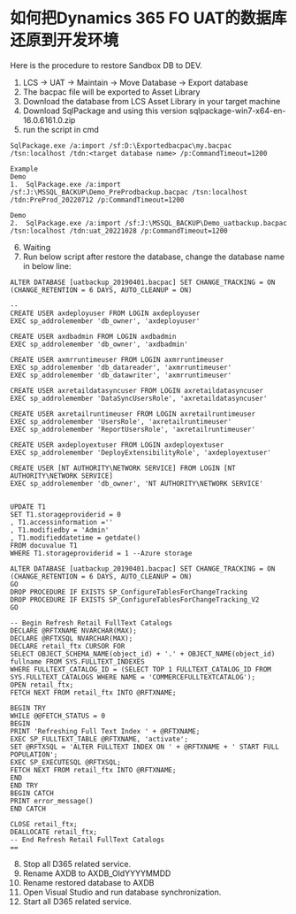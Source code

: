 # 如何把Dynamics 365 FO UAT的数据库还原到开发环境


<!--more-->
Here is the procedure to restore Sandbox DB to DEV.

1. LCS -> UAT -> Maintain -> Move Database -> Export database
2. The bacpac file will be exported to Asset Library
3. Download the database from LCS Asset Library in your target machine
4. Download SqlPackage and using this version sqlpackage-win7-x64-en-16.0.6161.0.zip
5. run the script in cmd
```
SqlPackage.exe /a:import /sf:D:\Exportedbacpac\my.bacpac /tsn:localhost /tdn:<target database name> /p:CommandTimeout=1200
 
Example
Demo
1.	SqlPackage.exe /a:import /sf:J:\MSSQL_BACKUP\Demo_PreProdbackup.bacpac /tsn:localhost /tdn:PreProd_20220712 /p:CommandTimeout=1200
 
Demo
2.	SqlPackage.exe /a:import /sf:J:\MSSQL_BACKUP\Demo_uatbackup.bacpac /tsn:localhost /tdn:uat_20221028 /p:CommandTimeout=1200
```
6. Waiting
7. Run below script after restore the database, change the database name in below line:
```
ALTER DATABASE [uatbackup_20190401.bacpac] SET CHANGE_TRACKING = ON (CHANGE_RETENTION = 6 DAYS, AUTO_CLEANUP = ON)

--
CREATE USER axdeployuser FROM LOGIN axdeployuser
EXEC sp_addrolemember 'db_owner', 'axdeployuser'
 
CREATE USER axdbadmin FROM LOGIN axdbadmin
EXEC sp_addrolemember 'db_owner', 'axdbadmin'
 
CREATE USER axmrruntimeuser FROM LOGIN axmrruntimeuser
EXEC sp_addrolemember 'db_datareader', 'axmrruntimeuser'
EXEC sp_addrolemember 'db_datawriter', 'axmrruntimeuser'
 
CREATE USER axretaildatasyncuser FROM LOGIN axretaildatasyncuser
EXEC sp_addrolemember 'DataSyncUsersRole', 'axretaildatasyncuser'
 
CREATE USER axretailruntimeuser FROM LOGIN axretailruntimeuser
EXEC sp_addrolemember 'UsersRole', 'axretailruntimeuser'
EXEC sp_addrolemember 'ReportUsersRole', 'axretailruntimeuser'
 
CREATE USER axdeployextuser FROM LOGIN axdeployextuser
EXEC sp_addrolemember 'DeployExtensibilityRole', 'axdeployextuser'
 
CREATE USER [NT AUTHORITY\NETWORK SERVICE] FROM LOGIN [NT AUTHORITY\NETWORK SERVICE]
EXEC sp_addrolemember 'db_owner', 'NT AUTHORITY\NETWORK SERVICE'
 
 
UPDATE T1
SET T1.storageproviderid = 0
, T1.accessinformation =''
, T1.modifiedby = 'Admin'
, T1.modifieddatetime = getdate()
FROM docuvalue T1
WHERE T1.storageproviderid = 1 --Azure storage
 
ALTER DATABASE [uatbackup_20190401.bacpac] SET CHANGE_TRACKING = ON (CHANGE_RETENTION = 6 DAYS, AUTO_CLEANUP = ON)
GO
DROP PROCEDURE IF EXISTS SP_ConfigureTablesForChangeTracking
DROP PROCEDURE IF EXISTS SP_ConfigureTablesForChangeTracking_V2
GO
 
-- Begin Refresh Retail FullText Catalogs
DECLARE @RFTXNAME NVARCHAR(MAX);
DECLARE @RFTXSQL NVARCHAR(MAX);
DECLARE retail_ftx CURSOR FOR
SELECT OBJECT_SCHEMA_NAME(object_id) + '.' + OBJECT_NAME(object_id) fullname FROM SYS.FULLTEXT_INDEXES
WHERE FULLTEXT_CATALOG_ID = (SELECT TOP 1 FULLTEXT_CATALOG_ID FROM SYS.FULLTEXT_CATALOGS WHERE NAME = 'COMMERCEFULLTEXTCATALOG');
OPEN retail_ftx;
FETCH NEXT FROM retail_ftx INTO @RFTXNAME;
 
BEGIN TRY
WHILE @@FETCH_STATUS = 0
BEGIN
PRINT 'Refreshing Full Text Index ' + @RFTXNAME;
EXEC SP_FULLTEXT_TABLE @RFTXNAME, 'activate';
SET @RFTXSQL = 'ALTER FULLTEXT INDEX ON ' + @RFTXNAME + ' START FULL POPULATION';
EXEC SP_EXECUTESQL @RFTXSQL;
FETCH NEXT FROM retail_ftx INTO @RFTXNAME;
END
END TRY
BEGIN CATCH
PRINT error_message()
END CATCH
 
CLOSE retail_ftx;
DEALLOCATE retail_ftx;
-- End Refresh Retail FullText Catalogs
==
```
8. Stop all D365 related service.
9. Rename AXDB to AXDB_OldYYYYMMDD
10. Rename restored database to AXDB
11. Open Visual Studio and run database synchronization.
12. Start all D365 related service.

